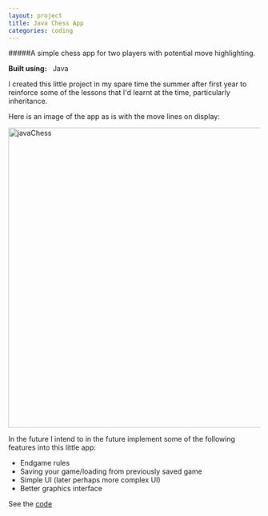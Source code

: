 ```yaml
---
layout: project
title: Java Chess App
categories: coding
---
```


#####A simple chess app for two players with potential move highlighting.

<p><strong>Built using:</strong>&nbsp;&nbsp;<span title="Java" class="pict-prog-java icon-2x"> </span>Java</p>



I created this little project in my spare time the summer after first year to reinforce some of the lessons that I'd learnt at the time, particularly inheritance.   
<!-- abridge -->

Here is an image of the app as is with the move lines on display:   

<a href="http://www.flickr.com/photos/97299680@N08/9003084472/" title="javaChess by martingingras, on Flickr"><img src="http://farm4.staticflickr.com/3825/9003084472_c394a63285_z.jpg" width="603" height="601" alt="javaChess"></a>   

In the future I intend to in the future implement some of the following features into this little app:

- Endgame rules
- Saving your game/loading from previously saved game
- Simple UI (later perhaps more complex UI)
- Better graphics interface

See the [code](https://github.com/mgingras/javaChess)